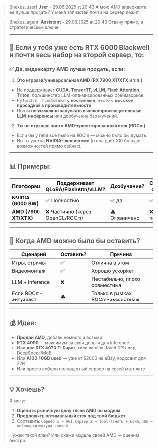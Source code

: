>[!nexus_user] **User** - 29.06.2025 at 20:43
> А мою AMD видеокарта, её лучше продать? У меня запчастей почти на сервер лежит
<!-- UID: 1ce051f7-16b9-4097-9de0-7ff997d71112 -->




>[!nexus_agent] **Assistant** - 29.06.2025 at 20:43
> Отвечу прямо, в стратегическом ключе:
> 
> ---
> 
> ## 🎯 Если у тебя уже есть **RTX 6000 Blackwell** и **почти весь набор на второй сервер**, то:
> 
> ### ✅ Да, **видеокарту AMD** **лучше продать**, если:
> 
> 1. **Это игровая/универсальная AMD (RX 7900 XT/XTX и т.п.)**
>  - Не поддерживает **CUDA, TensorRT, vLLM, Flash Attention, Triton**, большинство LLM-оптимизированных фреймворков.
>  - PyTorch и HF работают **с костылями**, часто с **высокой просадкой в производительности**.
>  - Почти **невозможно запускать высокопроизводительные LLM-инференсы** или дообучение без мучений.
> 
> 2. **Ты не строишь чисто AMD-ориентированный стек (ROCm)**
>  - Если бы у тебя всё было на ROCm — можно было бы думать.
>  - Но ты уже на **NVIDIA-экосистеме** (и она даёт X10 больше возможностей прямо сейчас).
> 
> ---
> 
> ## 📊 Примеры:
> 
> | Платформа | Поддерживает QLoRA/FlashAttn/vLLM? | Дообучение? | Совместимость с Saiga/Qwen? |
> |----------|-------------------------------------|-------------|------------------------------|
> | **NVIDIA (6000 BW)** | ✅ Полностью | ✅ Да | ✅ Да |
> | **AMD (7900 XT/XTX)** | ❌ Частично (через OpenCL/ROCm) | ⚠️ Ограничено | ❌ Почти нет поддержки |
> 
> ---
> 
> ## 🧠 Когда AMD можно было бы оставить?
> 
> | Сценарий | Оставить? | Причина |
> |----------|-----------|---------|
> | Игры, стримы | ✅ | Отлична в этом |
> | Видеомонтаж | ✅ | Хорошо ускоряет |
> | LLM + inference | ❌ | Нестабильно, плохо совместима |
> | Если ROCm-энтузиаст | ⚠️ | Только в рамках ROCm-экосистемы |
> 
> ---
> 
> ## 💰 Идея:
> - **Продай AMD**, добавь немного и возьми:
>  - **RTX 4090** — максимум за свои деньги для inference
>  - Или **две RTX 4070 Ti Super**, если хочешь Multi‑GPU под DeepSpeed/MoE
>  - Или **A100 40GB used** — уже от $2000 на eBay, подходит для 72B
>  - Или просто собери полноценный сервер на своей матплате
> 
> ---
> 
> ## 💡 Хочешь?
> 
> Я могу:
> 1. **Оценить рыночную цену твоей AMD по модели**
> 2. **Предложить оптимальный стек под твой бюджет**
> 3. Составить: `Сервер 1 = AGI`, `Сервер 2 = Tool-агенты + LoRA`, `n8n = нейроархитектура связей`
> 
> Нужен такой план? Или скажи модель своей AMD — оценим быстро.
<!-- UID: 9f28c35e-2411-478d-9b8c-8f0ded7d02e4 -->